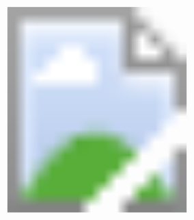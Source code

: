<script>
    document.addEventListener('DOMContentLoaded', function() {
    var links = document.querySelectorAll('a.fields');
    links.forEach(function(link) {
      link.addEventListener('click', function(event) {
        link.setAttribute("target", "_self");
      });
    });
  });
</script>
<div style="width:100%; max-width:900px;" >
<svg version="1.1" xmlns="http://www.w3.org/2000/svg" xmlns:xlink="http://www.w3.org/1999/xlink" viewBox="0 0 1565 1489">
    <image width="1565" height="1489" xlink:href="assets/img/bbob-biobj-ext.png"></image> <a xlink:href="#F1" class="fields">
      <rect x="2" y="166" fill="#fff" opacity="0" width="53" height="54"></rect>
    </a><a xlink:href="#F2" class="fields">
      <rect x="59" y="166" fill="#fff" opacity="0" width="52" height="53"></rect>
    </a><a xlink:href="#F56" class="fields">
      <rect x="114" y="171" fill="#fff" opacity="0" width="53" height="50"></rect>
    </a><a xlink:href="#F57" class="fields">
      <rect x="168" y="163" fill="#fff" opacity="0" width="54" height="56"></rect>
    </a><a xlink:href="#F58" class="fields">
      <rect x="225" y="170" fill="#fff" opacity="0" width="52" height="50"></rect>
    </a><a xlink:href="#F3" class="fields">
      <rect x="281" y="167" fill="#fff" opacity="0" width="52" height="51"></rect>
    </a><a xlink:href="#F4" class="fields">
      <rect x="391" y="167" fill="#fff" opacity="0" width="53" height="55"></rect>
    </a><a xlink:href="#F5" class="fields">
      <rect x="665" y="169" fill="#fff" opacity="0" width="51" height="51"></rect>
    </a><a xlink:href="#F6" class="fields">
      <rect x="721" y="169" fill="#fff" opacity="0" width="54" height="53"></rect>
    </a><a xlink:href="#F7" class="fields">
      <rect x="777" y="169" fill="#fff" opacity="0" width="50" height="52"></rect>
    </a><a xlink:href="#F8" class="fields">
      <rect x="886" y="167" fill="#fff" opacity="0" width="50" height="50"></rect>
    </a><a xlink:href="#F9" class="fields">
      <rect x="1050" y="168" fill="#fff" opacity="0" width="54" height="52"></rect>
    </a><a xlink:href="#F10" class="fields">
      <rect x="1104" y="166" fill="#fff" opacity="0" width="55" height="51"></rect>
    </a><a xlink:href="#F11" class="fields">
      <rect x="59" y="223" fill="#fff" opacity="0" width="58" height="50"></rect>
    </a><a xlink:href="#F59" class="fields">
      <rect x="115" y="223" fill="#fff" opacity="0" width="50" height="50"></rect>
    </a><a xlink:href="#F60" class="fields">
      <rect x="170" y="220" fill="#fff" opacity="0" width="54" height="56"></rect>
    </a><a xlink:href="#F61" class="fields">
      <rect x="227" y="224" fill="#fff" opacity="0" width="50" height="50"></rect>
    </a><a xlink:href="#F12" class="fields">
      <rect x="281" y="225" fill="#fff" opacity="0" width="50" height="50"></rect>
    </a><a xlink:href="#F13" class="fields">
      <rect x="391" y="219" fill="#fff" opacity="0" width="50" height="56"></rect>
    </a><a xlink:href="#F14" class="fields">
      <rect x="667" y="223" fill="#fff" opacity="0" width="51" height="50"></rect>
    </a><a xlink:href="#F15" class="fields">
      <rect x="720" y="219" fill="#fff" opacity="0" width="52" height="52"></rect>
    </a><a xlink:href="#F16" class="fields">
      <rect x="776" y="222" fill="#fff" opacity="0" width="52" height="50"></rect>
    </a><a xlink:href="#F17" class="fields">
      <rect x="887" y="220" fill="#fff" opacity="0" width="50" height="52"></rect>
    </a><a xlink:href="#F18" class="fields">
      <rect x="1050" y="221" fill="#fff" opacity="0" width="53" height="50"></rect>
    </a><a xlink:href="#F19" class="fields">
      <rect x="1106" y="221" fill="#fff" opacity="0" width="51" height="50"></rect>
    </a><a xlink:href="#F62" class="fields">
      <rect x="171" y="276" fill="#fff" opacity="0" width="53" height="52"></rect>
    </a><a xlink:href="#F63" class="fields">
      <rect x="227" y="280" fill="#fff" opacity="0" width="52" height="51"></rect>
    </a><a xlink:href="#F64" class="fields">
      <rect x="225" y="335" fill="#fff" opacity="0" width="50" height="50"></rect>
    </a><a xlink:href="#F20" class="fields">
      <rect x="278" y="439" fill="#fff" opacity="0" width="54" height="54"></rect>
    </a><a xlink:href="#F65" class="fields">
      <rect x="334" y="443" fill="#fff" opacity="0" width="52" height="52"></rect>
    </a><a xlink:href="#F21" class="fields">
      <rect x="388" y="440" fill="#fff" opacity="0" width="54" height="54"></rect>
    </a><a xlink:href="#F66" class="fields">
      <rect x="448" y="443" fill="#fff" opacity="0" width="50" height="52"></rect>
    </a><a xlink:href="#F22" class="fields">
      <rect x="663" y="441" fill="#fff" opacity="0" width="54" height="52"></rect>
    </a><a xlink:href="#F23" class="fields">
      <rect x="720" y="442" fill="#fff" opacity="0" width="54" height="52"></rect>
    </a><a xlink:href="#F24" class="fields">
      <rect x="779" y="443" fill="#fff" opacity="0" width="50" height="53"></rect>
    </a><a xlink:href="#F25" class="fields">
      <rect x="884" y="443" fill="#fff" opacity="0" width="52" height="54"></rect>
    </a><a xlink:href="#F26" class="fields">
      <rect x="1052" y="442" fill="#fff" opacity="0" width="50" height="54"></rect>
    </a><a xlink:href="#F27" class="fields">
      <rect x="1106" y="441" fill="#fff" opacity="0" width="55" height="56"></rect>
    </a><a xlink:href="#F67" class="fields">
      <rect x="391" y="499" fill="#fff" opacity="0" width="54" height="53"></rect>
    </a><a xlink:href="#F68" class="fields">
      <rect x="446" y="499" fill="#fff" opacity="0" width="51" height="51"></rect>
    </a><a xlink:href="#F28" class="fields">
      <rect x="391" y="553" fill="#fff" opacity="0" width="50" height="50"></rect>
    </a><a xlink:href="#F69" class="fields">
      <rect x="445" y="550" fill="#fff" opacity="0" width="50" height="56"></rect>
    </a><a xlink:href="#F29" class="fields">
      <rect x="663" y="553" fill="#fff" opacity="0" width="55" height="53"></rect>
    </a><a xlink:href="#F30" class="fields">
      <rect x="724" y="554" fill="#fff" opacity="0" width="51" height="52"></rect>
    </a><a xlink:href="#F31" class="fields">
      <rect x="776" y="550" fill="#fff" opacity="0" width="54" height="54"></rect>
    </a><a xlink:href="#F32" class="fields">
      <rect x="890" y="555" fill="#fff" opacity="0" width="50" height="50"></rect>
    </a><a xlink:href="#F33" class="fields">
      <rect x="1054" y="552" fill="#fff" opacity="0" width="50" height="51"></rect>
    </a><a xlink:href="#F34" class="fields">
      <rect x="1108" y="555" fill="#fff" opacity="0" width="50" height="50"></rect>
    </a><a xlink:href="#F70" class="fields">
      <rect x="559" y="663" fill="#fff" opacity="0" width="52" height="50"></rect>
    </a><a xlink:href="#F71" class="fields">
      <rect x="614" y="664" fill="#fff" opacity="0" width="50" height="53"></rect>
    </a><a xlink:href="#F72" class="fields">
      <rect x="668" y="660" fill="#fff" opacity="0" width="50" height="55"></rect>
    </a><a xlink:href="#F73" class="fields">
      <rect x="722" y="662" fill="#fff" opacity="0" width="52" height="50"></rect>
    </a><a xlink:href="#F74" class="fields">
      <rect x="612" y="720" fill="#fff" opacity="0" width="51" height="50"></rect>
    </a><a xlink:href="#F75" class="fields">
      <rect x="666" y="720" fill="#fff" opacity="0" width="50" height="50"></rect>
    </a><a xlink:href="#F76" class="fields">
      <rect x="721" y="717" fill="#fff" opacity="0" width="53" height="51"></rect>
    </a><a xlink:href="#F77" class="fields">
      <rect x="667" y="774" fill="#fff" opacity="0" width="50" height="52"></rect>
    </a><a xlink:href="#F78" class="fields">
      <rect x="720" y="775" fill="#fff" opacity="0" width="50" height="50"></rect>
    </a><a xlink:href="#F35" class="fields">
      <rect x="665" y="830" fill="#fff" opacity="0" width="54" height="50"></rect>
    </a><a xlink:href="#F36" class="fields">
      <rect x="722" y="831" fill="#fff" opacity="0" width="50" height="50"></rect>
    </a><a xlink:href="#F37" class="fields">
      <rect x="777" y="829" fill="#fff" opacity="0" width="50" height="50"></rect>
    </a><a xlink:href="#F38" class="fields">
      <rect x="886" y="828" fill="#fff" opacity="0" width="54" height="53"></rect>
    </a><a xlink:href="#F39" class="fields">
      <rect x="1053" y="830" fill="#fff" opacity="0" width="50" height="50"></rect>
    </a><a xlink:href="#F40" class="fields">
      <rect x="1108" y="827" fill="#fff" opacity="0" width="52" height="56"></rect>
    </a><a xlink:href="#F41" class="fields">
      <rect x="720" y="884" fill="#fff" opacity="0" width="51" height="52"></rect>
    </a><a xlink:href="#F42" class="fields">
      <rect x="778" y="886" fill="#fff" opacity="0" width="50" height="50"></rect>
    </a><a xlink:href="#F43" class="fields">
      <rect x="886" y="882" fill="#fff" opacity="0" width="52" height="54"></rect>
    </a><a xlink:href="#F44" class="fields">
      <rect x="1052" y="882" fill="#fff" opacity="0" width="50" height="54"></rect>
    </a><a xlink:href="#F45" class="fields">
      <rect x="1106" y="883" fill="#fff" opacity="0" width="56" height="53"></rect>
    </a><a xlink:href="#F46" class="fields">
      <rect x="774" y="940" fill="#fff" opacity="0" width="55" height="50"></rect>
    </a><a xlink:href="#F47" class="fields">
      <rect x="884" y="940" fill="#fff" opacity="0" width="58" height="51"></rect>
    </a><a xlink:href="#F79" class="fields">
      <rect x="941" y="938" fill="#fff" opacity="0" width="55" height="53"></rect>
    </a><a xlink:href="#F80" class="fields">
      <rect x="997" y="941" fill="#fff" opacity="0" width="50" height="50"></rect>
    </a><a xlink:href="#F48" class="fields">
      <rect x="1053" y="938" fill="#fff" opacity="0" width="50" height="52"></rect>
    </a><a xlink:href="#F49" class="fields">
      <rect x="1107" y="939" fill="#fff" opacity="0" width="54" height="53"></rect>
    </a><a xlink:href="#F50" class="fields">
      <rect x="886" y="1049" fill="#fff" opacity="0" width="52" height="52"></rect>
    </a><a xlink:href="#F81" class="fields">
      <rect x="940" y="1049" fill="#fff" opacity="0" width="54" height="51"></rect>
    </a><a xlink:href="#F82" class="fields">
      <rect x="996" y="1047" fill="#fff" opacity="0" width="55" height="55"></rect>
    </a><a xlink:href="#F51" class="fields">
      <rect x="1054" y="1046" fill="#fff" opacity="0" width="50" height="58"></rect>
    </a><a xlink:href="#F52" class="fields">
      <rect x="1108" y="1051" fill="#fff" opacity="0" width="52" height="55"></rect>
    </a><a xlink:href="#F83" class="fields">
      <rect x="997" y="1103" fill="#fff" opacity="0" width="50" height="56"></rect>
    </a><a xlink:href="#F53" class="fields">
      <rect x="1051" y="1215" fill="#fff" opacity="0" width="53" height="50"></rect>
    </a><a xlink:href="#F54" class="fields">
      <rect x="1105" y="1217" fill="#fff" opacity="0" width="54" height="52"></rect>
    </a><a xlink:href="#F84" class="fields">
      <rect x="1162" y="1215" fill="#fff" opacity="0" width="50" height="50"></rect>
    </a><a xlink:href="#F85" class="fields">
      <rect x="1216" y="1213" fill="#fff" opacity="0" width="54" height="52"></rect>
    </a><a xlink:href="#F86" class="fields">
      <rect x="1271" y="1213" fill="#fff" opacity="0" width="54" height="50"></rect>
    </a><a xlink:href="#F55" class="fields">
      <rect x="1107" y="1267" fill="#fff" opacity="0" width="50" height="54"></rect>
    </a><a xlink:href="#F87" class="fields">
      <rect x="1163" y="1271" fill="#fff" opacity="0" width="50" height="50"></rect>
    </a><a xlink:href="#F88" class="fields">
      <rect x="1216" y="1272" fill="#fff" opacity="0" width="52" height="50"></rect>
    </a><a xlink:href="#F89" class="fields">
      <rect x="1271" y="1268" fill="#fff" opacity="0" width="56" height="52"></rect>
    </a><a xlink:href="#F90" class="fields">
      <rect x="1217" y="1327" fill="#fff" opacity="0" width="53" height="50"></rect>
    </a><a xlink:href="#F91" class="fields">
      <rect x="1272" y="1325" fill="#fff" opacity="0" width="51" height="51"></rect>
    </a><a xlink:href="#F92" class="fields">
      <rect x="1269" y="1380" fill="#fff" opacity="0" width="57" height="52"></rect>
    </a>
  </svg>
</div>